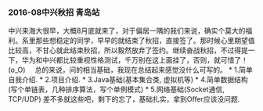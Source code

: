 <h3>2016-08中兴秋招 青岛站</h3>
  中兴来海大很早，大概8月底就来了，对于偏居一隅的我们来说，确实个莫大的福利。系里那些想稳定的同学，早早的就结束了秋招，直接签了。那时候心里期望值比较高，不甘心就此结束秋招，所以毅然放弃了签约。继续奋战秋招，不过得提一下，华为和中兴都比较重视性格测试，千万别在这上面挂了，否则，就可惜了！(o_O)     
  总的来说，问的相当基础，我现在总结起来感觉没什么可写的。
* 1.简单自我介绍.
* 2.项目介绍.
* 3.Java基础(基本集合类, 虚拟机等)
* 4.简单数据结构(写个单链表，几种排序算法，写个单例模式)
* 5.网络基础(Socket通信, TCP/UDP)     
  差不多就这些吧，剩下的忘了，基础扎实，拿到Offer应该没问题.

